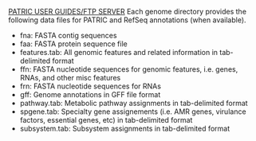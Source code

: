 [PATRIC USER GUIDES/FTP SERVER](https://docs.patricbrc.org/user_guides/ftp.html)
Each genome directory provides the following data files for PATRIC and RefSeq annotations (when available).
- fna: FASTA contig sequences
- faa: FASTA protein sequence file
- features.tab: All genomic features and related information in tab-delimited format
- ffn: FASTA nucleotide sequences for genomic features, i.e. genes, RNAs, and other misc features
- frn: FASTA nucleotide sequences for RNAs
- gff: Genome annotations in GFF file format
- pathway.tab: Metabolic pathway assignments in tab-delimited format
- spgene.tab: Specialty gene assignements (i.e. AMR genes, virulance factors, essential genes, etc) in tab-delimited format
- subsystem.tab: Subsystem assignments in tab-delimited format
